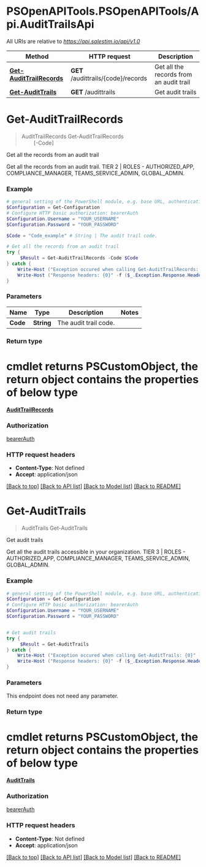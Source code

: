 # PSOpenAPITools.PSOpenAPITools/Api.AuditTrailsApi

All URIs are relative to *https://api.salestim.io/api/v1.0*

Method | HTTP request | Description
------------- | ------------- | -------------
[**Get-AuditTrailRecords**](AuditTrailsApi.md#Get-AuditTrailRecords) | **GET** /audittrails/{code}/records | Get all the records from an audit trail
[**Get-AuditTrails**](AuditTrailsApi.md#Get-AuditTrails) | **GET** /audittrails | Get audit trails


<a name="Get-AuditTrailRecords"></a>
# **Get-AuditTrailRecords**
> AuditTrailRecords Get-AuditTrailRecords<br>
> &nbsp;&nbsp;&nbsp;&nbsp;&nbsp;&nbsp;&nbsp;&nbsp;[-Code] <String><br>

Get all the records from an audit trail

Get all the records from an audit trail. TIER 2 | ROLES - AUTHORIZED_APP, COMPLIANCE_MANAGER, TEAMS_SERVICE_ADMIN, GLOBAL_ADMIN.

### Example
```powershell
# general setting of the PowerShell module, e.g. base URL, authentication, etc
$Configuration = Get-Configuration
# Configure HTTP basic authorization: bearerAuth
$Configuration.Username = "YOUR_USERNAME"
$Configuration.Password = "YOUR_PASSWORD"

$Code = "Code_example" # String | The audit trail code.

# Get all the records from an audit trail
try {
     $Result = Get-AuditTrailRecords -Code $Code
} catch {
    Write-Host ("Exception occured when calling Get-AuditTrailRecords: {0}" -f ($_.ErrorDetails | ConvertFrom-Json))
    Write-Host ("Response headers: {0}" -f ($_.Exception.Response.Headers | ConvertTo-Json))
}
```

### Parameters

Name | Type | Description  | Notes
------------- | ------------- | ------------- | -------------
 **Code** | **String**| The audit trail code. | 

### Return type
# cmdlet returns PSCustomObject, the return object contains the properties of below type
[**AuditTrailRecords**](AuditTrailRecords.md)

### Authorization

[bearerAuth](../README.md#bearerAuth)

### HTTP request headers

 - **Content-Type**: Not defined
 - **Accept**: application/json

[[Back to top]](#) [[Back to API list]](../README.md#documentation-for-api-endpoints) [[Back to Model list]](../README.md#documentation-for-models) [[Back to README]](../README.md)

<a name="Get-AuditTrails"></a>
# **Get-AuditTrails**
> AuditTrails Get-AuditTrails<br>

Get audit trails

Get all the audit trails accessible in your organization. TIER 3 | ROLES - AUTHORIZED_APP, COMPLIANCE_MANAGER, TEAMS_SERVICE_ADMIN, GLOBAL_ADMIN.

### Example
```powershell
# general setting of the PowerShell module, e.g. base URL, authentication, etc
$Configuration = Get-Configuration
# Configure HTTP basic authorization: bearerAuth
$Configuration.Username = "YOUR_USERNAME"
$Configuration.Password = "YOUR_PASSWORD"


# Get audit trails
try {
     $Result = Get-AuditTrails
} catch {
    Write-Host ("Exception occured when calling Get-AuditTrails: {0}" -f ($_.ErrorDetails | ConvertFrom-Json))
    Write-Host ("Response headers: {0}" -f ($_.Exception.Response.Headers | ConvertTo-Json))
}
```

### Parameters
This endpoint does not need any parameter.

### Return type
# cmdlet returns PSCustomObject, the return object contains the properties of below type
[**AuditTrails**](AuditTrails.md)

### Authorization

[bearerAuth](../README.md#bearerAuth)

### HTTP request headers

 - **Content-Type**: Not defined
 - **Accept**: application/json

[[Back to top]](#) [[Back to API list]](../README.md#documentation-for-api-endpoints) [[Back to Model list]](../README.md#documentation-for-models) [[Back to README]](../README.md)

